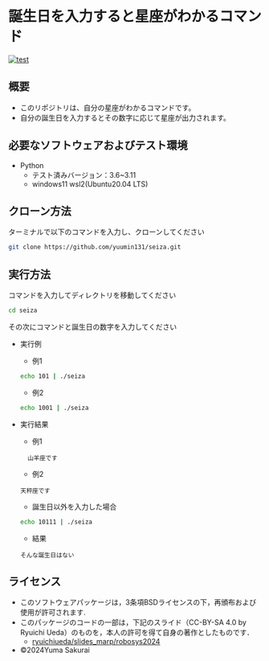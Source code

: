 # 誕生日を入力すると星座がわかるコマンド
[![test](https://github.com/yuumin131/seiza/actions/workflows/test.yml/badge.svg)](https://github.com/yuumin131/seiza/actions/workflows/test.yml)
## 概要
- このリポジトリは、自分の星座がわかるコマンドです。
- 自分の誕生日を入力するとその数字に応じて星座が出力されます。

## 必要なソフトウェアおよびテスト環境
- Python
  - テスト済みバージョン：3.6~3.11
  - windows11 wsl2(Ubuntu20.04 LTS)

## クローン方法
ターミナルで以下のコマンドを入力し、クローンしてください
```bash
git clone https://github.com/yuumin131/seiza.git
```

## 実行方法
コマンドを入力してディレクトリを移動してください
```bash
cd seiza
```
その次にコマンドと誕生日の数字を入力してください

- 実行例
  - 例1

  ```bash
  echo 101 | ./seiza
  ```
  - 例2
  ```bash
  echo 1001 | ./seiza
  ```
- 実行結果
  - 例1
  ```
    山羊座です
  ```
  - 例2
  ```
  天秤座です
  ```
    - 誕生日以外を入力した場合
    ```bash
    echo 10111 | ./seiza
    ```
    - 結果
    ```
    そんな誕生日はない
    ```

## ライセンス
- このソフトウェアパッケージは，3条項BSDライセンスの下，再頒布および使用が許可されます.
- このパッケージのコードの一部は，下記のスライド（CC-BY-SA 4.0 by Ryuichi Ueda）のものを，本人の許可を得て自身の著作としたものです．
    - [ryuichiueda/slides_marp/robosys2024](https://github.com/ryuichiueda/slides_marp/tree/master/robosys2024)
 - ©2024Yuma Sakurai
